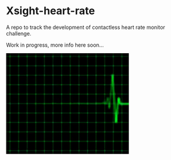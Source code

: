 # Xsight-heart-rate
A repo to track the development of contactless heart rate monitor challenge.

Work in progress, more info here soon...

![heart-rate-gif](./resources/etc/heartrate.gif)

